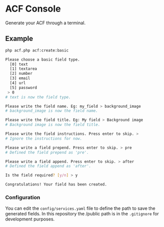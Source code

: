 # ACF Console
Generate your ACF through a terminal.

## Example
``` sh
php acf.php acf:create:basic

Please choose a basic field type.
  [0] text
  [1] textarea
  [2] number
  [3] email
  [4] url
  [5] password
 > 0
# text is now the field type.

Please write the field name. Eg: my_field > background_image
# background_image is now the field name.

Please write the field title. Eg: My field > Background image
# Background image is now the field title.

Please write the field instructions. Press enter to skip. >
# Ignore the instructions for now.

Please write a field prepend. Press enter to skip. > pre
# Defined the field prepend as 'pre'.

Please write a field append. Press enter to skip. > after
# Defined the field append as 'after'.

Is the field required? [y/n] > y

Congratulations! Your field has been created.
```

### Configuration
You can edit the `config/services.yaml` file to define the path to save the generated fields. In this repository the /public path is in the `.gitignore` for development purposes.
